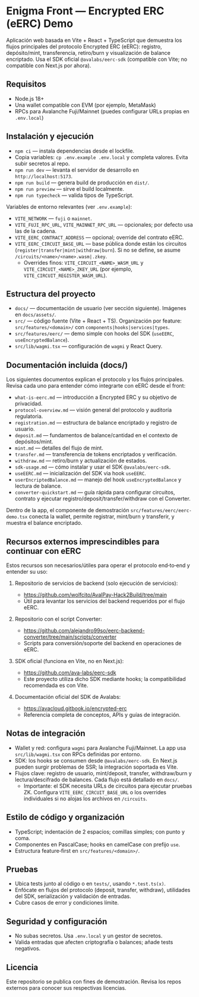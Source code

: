 # Enigma Front — Encrypted ERC (eERC) Demo

Aplicación web basada en Vite + React + TypeScript que demuestra los flujos principales del protocolo Encrypted ERC (eERC): registro, depósito/mint, transferencia, retiro/burn y visualización de balance encriptado. Usa el SDK oficial `@avalabs/eerc-sdk` (compatible con Vite; no compatible con Next.js por ahora).

## Requisitos
- Node.js 18+
- Una wallet compatible con EVM (por ejemplo, MetaMask)
- RPCs para Avalanche Fuji/Mainnet (puedes configurar URLs propias en `.env.local`)

## Instalación y ejecución
- `npm ci` — instala dependencias desde el lockfile.
- Copia variables: `cp .env.example .env.local` y completa valores. Evita subir secretos al repo.
- `npm run dev` — levanta el servidor de desarrollo en `http://localhost:5173`.
- `npm run build` — genera build de producción en `dist/`.
- `npm run preview` — sirve el build localmente.
- `npm run typecheck` — valida tipos de TypeScript.

Variables de entorno relevantes (ver `.env.example`):
- `VITE_NETWORK` — `fuji` o `mainnet`.
- `VITE_FUJI_RPC_URL`, `VITE_MAINNET_RPC_URL` — opcionales; por defecto usa las de la cadena.
- `VITE_EERC_CONTRACT_ADDRESS` — opcional; override del contrato eERC.
- `VITE_EERC_CIRCUIT_BASE_URL` — base pública donde están los circuitos (`register|transfer|mint|withdraw|burn`). Si no se define, se asume `/circuits/<name>/<name>.wasm|.zkey`.
  - Overrides finos: `VITE_CIRCUIT_<NAME>_WASM_URL` y `VITE_CIRCUIT_<NAME>_ZKEY_URL` (por ejemplo, `VITE_CIRCUIT_REGISTER_WASM_URL`).

## Estructura del proyecto
- `docs/` — documentación de usuario (ver sección siguiente). Imágenes en `docs/assets/`.
- `src/` — código fuente (Vite + React + TS). Organización por feature: `src/features/<domain>/` con `components|hooks|services|types`.
- `src/features/eerc/` — demo simple con hooks del SDK (`useEERC`, `useEncryptedBalance`).
- `src/lib/wagmi.tsx` — configuración de `wagmi` y React Query.

## Documentación incluida (docs/)
Los siguientes documentos explican el protocolo y los flujos principales. Revisa cada uno para entender cómo integrarte con eERC desde el front:
- `what-is-eerc.md` — introducción a Encrypted ERC y su objetivo de privacidad.
- `protocol-overview.md` — visión general del protocolo y auditoría regulatoria.
- `registration.md` — estructura de balance encriptado y registro de usuario.
- `deposit.md` — fundamentos de balance/cantidad en el contexto de depósitos/mint.
- `mint.md` — detalles del flujo de mint.
- `transfer.md` — transferencia de tokens encriptados y verificación.
- `withdraw.md` — retiro/burn y actualización de estados.
- `sdk-usage.md` — cómo instalar y usar el SDK `@avalabs/eerc-sdk`.
- `useEERC.md` — inicialización del SDK via hook `useEERC`.
- `userEncriptedBalance.md` — manejo del hook `useEncryptedBalance` y lectura de balance.
- `converter-quickstart.md` — guía rápida para configurar circuitos, contrato y ejecutar registro/deposit/transfer/withdraw con el Converter.

Dentro de la app, el componente de demostración `src/features/eerc/eerc-demo.tsx` conecta la wallet, permite registrar, mint/burn y transferir, y muestra el balance encriptado.

## Recursos externos imprescindibles para continuar con eERC
Estos recursos son necesarios/útiles para operar el protocolo end‑to‑end y entender su uso:

1. Repositorio de servicios de backend (solo ejecución de servicios):
   - https://github.com/wolfcito/AvalPay-Hack2Build/tree/main
   - Útil para levantar los servicios del backend requeridos por el flujo eERC.

2. Repositorio con el script Converter:
   - https://github.com/alejandro99so/eerc-backend-converter/tree/main/scripts/converter
   - Scripts para conversión/soporte del backend en operaciones de eERC.

3. SDK oficial (funciona en Vite, no en Next.js):
   - https://github.com/ava-labs/eerc-sdk
   - Este proyecto utiliza dicho SDK mediante hooks; la compatibilidad recomendada es con Vite.

4. Documentación oficial del SDK de Avalabs:
   - https://avacloud.gitbook.io/encrypted-erc
   - Referencia completa de conceptos, APIs y guías de integración.

## Notas de integración
- Wallet y red: configura `wagmi` para Avalanche Fuji/Mainnet. La app usa `src/lib/wagmi.tsx` con RPCs definidas por entorno.
- SDK: los hooks se consumen desde `@avalabs/eerc-sdk`. En Next.js pueden surgir problemas de SSR; la integración soportada es Vite.
- Flujos clave: registro de usuario, mint/deposit, transfer, withdraw/burn y lectura/descifrado de balances. Cada flujo está detallado en `docs/`.
  - Importante: el SDK necesita URLs de circuitos para ejecutar pruebas ZK. Configura `VITE_EERC_CIRCUIT_BASE_URL` o los overrides individuales si no alojas los archivos en `/circuits`.

## Estilo de código y organización
- TypeScript; indentación de 2 espacios; comillas simples; con punto y coma.
- Componentes en PascalCase; hooks en camelCase con prefijo `use`.
- Estructura feature‑first en `src/features/<domain>/`.

## Pruebas
- Ubica tests junto al código o en `tests/`, usando `*.test.ts(x)`.
- Enfócate en flujos del protocolo (deposit, transfer, withdraw), utilidades del SDK, serialización y validación de entradas.
- Cubre casos de error y condiciones límite.

## Seguridad y configuración
- No subas secretos. Usa `.env.local` y un gestor de secretos.
- Valida entradas que afecten criptografía o balances; añade tests negativos.

## Licencia
Este repositorio se publica con fines de demostración. Revisa los repos externos para conocer sus respectivas licencias.

